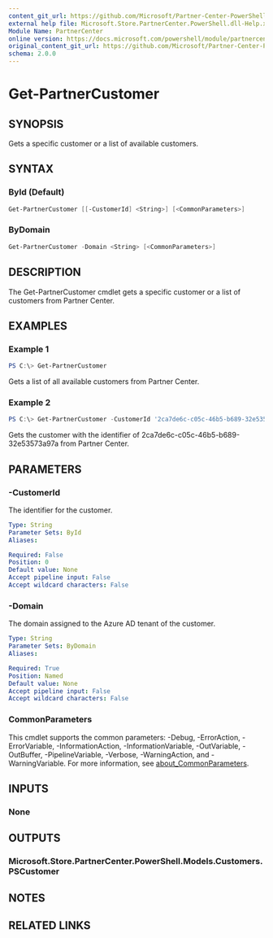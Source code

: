 ```yaml
---
content_git_url: https://github.com/Microsoft/Partner-Center-PowerShell/blob/master/docs/help/Get-PartnerCustomer.md
external help file: Microsoft.Store.PartnerCenter.PowerShell.dll-Help.xml
Module Name: PartnerCenter
online version: https://docs.microsoft.com/powershell/module/partnercenter/Get-PartnerCustomer
original_content_git_url: https://github.com/Microsoft/Partner-Center-PowerShell/blob/master/docs/help/Get-PartnerCustomer.md
schema: 2.0.0
---
```


# Get-PartnerCustomer

## SYNOPSIS
Gets a specific customer or a list of available customers.

## SYNTAX

### ById (Default)
```powershell
Get-PartnerCustomer [[-CustomerId] <String>] [<CommonParameters>]
```

### ByDomain
```powershell
Get-PartnerCustomer -Domain <String> [<CommonParameters>]
```

## DESCRIPTION
The Get-PartnerCustomer cmdlet gets a specific customer or a list of customers from Partner Center.

## EXAMPLES

### Example 1
```powershell
PS C:\> Get-PartnerCustomer
```

Gets a list of all available customers from Partner Center.

### Example 2
```powershell
PS C:\> Get-PartnerCustomer -CustomerId '2ca7de6c-c05c-46b5-b689-32e53573a97a'
```

Gets the customer with the identifier of 2ca7de6c-c05c-46b5-b689-32e53573a97a from Partner Center.

## PARAMETERS

### -CustomerId
The identifier for the customer.

```yaml
Type: String
Parameter Sets: ById
Aliases:

Required: False
Position: 0
Default value: None
Accept pipeline input: False
Accept wildcard characters: False
```

### -Domain
The domain assigned to the Azure AD tenant of the customer.

```yaml
Type: String
Parameter Sets: ByDomain
Aliases:

Required: True
Position: Named
Default value: None
Accept pipeline input: False
Accept wildcard characters: False
```

### CommonParameters
This cmdlet supports the common parameters: -Debug, -ErrorAction, -ErrorVariable, -InformationAction, -InformationVariable, -OutVariable, -OutBuffer, -PipelineVariable, -Verbose, -WarningAction, and -WarningVariable. For more information, see [about_CommonParameters](http://go.microsoft.com/fwlink/?LinkID=113216).

## INPUTS

### None

## OUTPUTS

### Microsoft.Store.PartnerCenter.PowerShell.Models.Customers.PSCustomer

## NOTES

## RELATED LINKS
